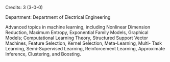 Credits: 3 (3-0-0)

Department: Department of Electrical Engineering

Advanced topics in machine learning, including Nonlinear Dimension Reduction, Maximum Entropy, Exponential Family Models, Graphical Models; Computational Learning Theory, Structured Support Vector Machines, Feature Selection, Kernel Selection, Meta-Learning, Multi- Task Learning, Semi-Supervised Learning, Reinforcement Learning, Approximate Inference, Clustering, and Boosting.